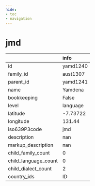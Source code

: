 ```yaml
---
hide:
- toc
- navigation
---
```

# jmd
|                      | info     |
|:---------------------|:---------|
| id                   | yamd1240 |
| family_id            | aust1307 |
| parent_id            | yamd1241 |
| name                 | Yamdena  |
| bookkeeping          | False    |
| level                | language |
| latitude             | -7.73722 |
| longitude            | 131.44   |
| iso639P3code         | jmd      |
| description          | nan      |
| markup_description   | nan      |
| child_family_count   | 0        |
| child_language_count | 0        |
| child_dialect_count  | 2        |
| country_ids          | ID       |